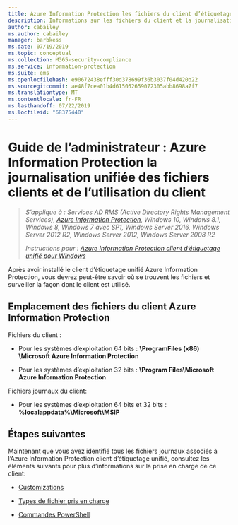 ```yaml
---
title: Azure Information Protection les fichiers du client d’étiquetage unifié et la journalisation de l’utilisation
description: Informations sur les fichiers du client et la journalisation de l’utilisation pour le client d’étiquetage unifié Azure Information Protection pour Windows.
author: cabailey
ms.author: cabailey
manager: barbkess
ms.date: 07/19/2019
ms.topic: conceptual
ms.collection: M365-security-compliance
ms.service: information-protection
ms.suite: ems
ms.openlocfilehash: e90672438efff30d378699f36b3037f04d420b22
ms.sourcegitcommit: ae48f7cea01b4d615052659072305abb8698a7f7
ms.translationtype: MT
ms.contentlocale: fr-FR
ms.lasthandoff: 07/22/2019
ms.locfileid: "68375440"
---
```

# <a name="admin-guide-azure-information-protection-unified-labeling-client-files-and-client-usage-logging"></a>Guide de l’administrateur : Azure Information Protection la journalisation unifiée des fichiers clients et de l’utilisation du client

>*S’applique à : Services AD RMS (Active Directory Rights Management Services), [Azure Information Protection](https://azure.microsoft.com/pricing/details/information-protection), Windows 10, Windows 8.1, Windows 8, Windows 7 avec SP1, Windows Server 2016, Windows Server 2012 R2, Windows Server 2012, Windows Server 2008 R2*
>
> *Instructions pour : [Azure Information Protection client d’étiquetage unifié pour Windows](../faqs.md#whats-the-difference-between-the-azure-information-protection-client-and-the-azure-information-protection-unified-labeling-client)*

Après avoir installé le client d’étiquetage unifié Azure Information Protection, vous devrez peut-être savoir où se trouvent les fichiers et surveiller la façon dont le client est utilisé.

## <a name="file-locations-for-the-azure-information-protection-client"></a>Emplacement des fichiers du client Azure Information Protection

Fichiers du client :   

- Pour les systèmes d’exploitation 64 bits : **\ProgramFiles (x86) \Microsoft Azure Information Protection**

- Pour les systèmes d’exploitation 32 bits : **\Program Files\Microsoft Azure Information Protection**

Fichiers journaux du client:

- Pour les systèmes d’exploitation 64 bits et 32 bits : **%localappdata%\Microsoft\MSIP**


## <a name="next-steps"></a>Étapes suivantes
Maintenant que vous avez identifié tous les fichiers journaux associés à l’Azure Information Protection client d’étiquetage unifié, consultez les éléments suivants pour plus d’informations sur la prise en charge de ce client:

- [Customizations](clientv2-admin-guide-customizations.md)

- [Types de fichier pris en charge](clientv2-admin-guide-file-types.md)

- [Commandes PowerShell](clientv2-admin-guide-powershell.md)

